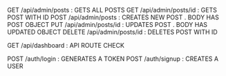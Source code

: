 GET /api/admin/posts : GETS ALL POSTS
GET /api/admin/posts/id : GETS POST WITH ID
POST /api/admin/posts : CREATES NEW POST . BODY HAS POST OBJECT
PUT /api/admin/posts/id : UPDATES POST . BODY HAS UPDATED OBJECT
DELETE /api/admin/posts/id : DELETES POST WITH ID


GET /api/dashboard : API ROUTE CHECK

POST /auth/login : GENERATES A TOKEN
POST /auth/signup : CREATES A USER
